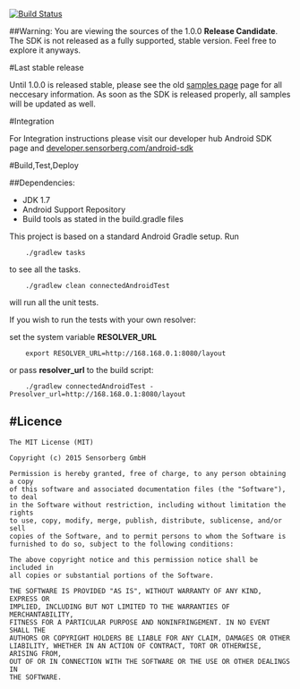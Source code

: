 [![Build Status](https://travis-ci.org/sensorberg-dev/android-sdk.svg?branch=master)](https://travis-ci.org/sensorberg-dev/android-sdk?branch=master)

##Warning:
You are viewing the sources of the 1.0.0 **Release Candidate**. The SDK is not released as a fully supported, stable version. Feel free to explore it anyways.

#Last stable release

Until 1.0.0 is released stable, please see the old [samples page](https://github.com/sensorberg-dev/android-sdk-samples) page for all neccesary information. As soon as the SDK is released properly, all samples will be updated as well.

#Integration

For Integration instructions please visit our developer hub Android SDK page and [developer.sensorberg.com/android-sdk](https://developer.sensorberg.com/android-sdk)

#Build,Test,Deploy

##Dependencies:
* JDK 1.7
* Android Support Repository
* Build tools as stated in the build.gradle files

This project is based on a standard Android Gradle setup. Run

```
	./gradlew tasks
```
to see all the tasks.

```
	./gradlew clean connectedAndroidTest
```
will run all the unit tests.

If you wish to run the tests with your own resolver:

set the system variable **RESOLVER_URL**

```
 	export RESOLVER_URL=http://168.168.0.1:8080/layout
```
or pass **resolver_url** to the build script:

```
	./gradlew connectedAndroidTest -Presolver_url=http://168.168.0.1:8080/layout
```

#Licence
-------

	The MIT License (MIT)
	
	Copyright (c) 2015 Sensorberg GmbH
	
	Permission is hereby granted, free of charge, to any person obtaining a copy
	of this software and associated documentation files (the "Software"), to deal
	in the Software without restriction, including without limitation the rights
	to use, copy, modify, merge, publish, distribute, sublicense, and/or sell
	copies of the Software, and to permit persons to whom the Software is
	furnished to do so, subject to the following conditions:
	
	The above copyright notice and this permission notice shall be included in
	all copies or substantial portions of the Software.
	
	THE SOFTWARE IS PROVIDED "AS IS", WITHOUT WARRANTY OF ANY KIND, EXPRESS OR
	IMPLIED, INCLUDING BUT NOT LIMITED TO THE WARRANTIES OF MERCHANTABILITY,
	FITNESS FOR A PARTICULAR PURPOSE AND NONINFRINGEMENT. IN NO EVENT SHALL THE
	AUTHORS OR COPYRIGHT HOLDERS BE LIABLE FOR ANY CLAIM, DAMAGES OR OTHER
	LIABILITY, WHETHER IN AN ACTION OF CONTRACT, TORT OR OTHERWISE, ARISING FROM,
	OUT OF OR IN CONNECTION WITH THE SOFTWARE OR THE USE OR OTHER DEALINGS IN
	THE SOFTWARE.
